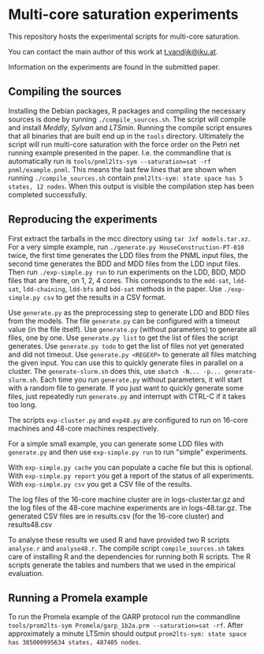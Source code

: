 Multi-core saturation experiments
===============================
This repository hosts the experimental scripts for multi-core saturation.

You can contact the main author of this work at <t.vandijk@jku.at>.

Information on the experiments are found in the submitted paper.

Compiling the sources
-----
Installing the Debian packages, R packages and compiling the necessary sources is done by running `./compile_sources.sh`.
The script will compile and install *Meddly*, *Sylvan* and *LTSmin*.
Running the compile script ensures that all binaries that are built end up in the `tools` directory.
Ultimately the script will run multi-core saturation with the force order on the Petri net running example presented in the paper.
I.e. the commandline that is automatically run is `tools/pnml2lts-sym --saturation=sat -rf pnml/example.pnml`.
This means the last few lines that are shown when running `./compile_sources.sh` contain `pnml2lts-sym: state space has 5 states, 12 nodes`.
When this output is visible the compilation step has been completed successfully.

Reproducing the experiments
-----
First extract the tarballs in the mcc directory using `tar Jxf models.tar.xz`.
For a very simple example, run `./generate.py HouseConstruction-PT-010` twice,
the first time generates the LDD files from the PNML input files, the second time
generates the BDD and MDD files from the LDD input files.
Then run `./exp-simple.py run` to run experiments on the LDD, BDD, MDD files that are there,
on 1, 2, 4 cores. This corresponds to the `mdd-sat`, `ldd-sat`, `ldd-chaining`, `ldd-bfs` and `bdd-sat`
methods in the paper.
Use `./exp-simple.py csv` to get the results in a CSV format.

Use `generate.py` as the preprocessing step to generate LDD and BDD files from the models.
The file `generate.py` can be configured with a timeout value (in the file itself).
Use `generate.py` (without parameters) to generate all files, one by one.
Use `generate.py list` to get the list of files the script generates.
Use `generate.py todo` to get the list of files not yet generated and did not timeout.
Use `generate.py <REGEXP>` to generate all files matching the given input.
You can use this to quickly generate files in parallel on a cluster.
The `generate-slurm.sh` does this, use `sbatch -N... -p... generate-slurm.sh`.
Each time you run `generate.py` without parameters, it will start with a random file to generate.
If you just want to quickly generate some files, just repeatedly run `generate.py` and interrupt
with CTRL-C if it takes too long.

The scripts `exp-cluster.py` and `exp48.py` are configured to run on 16-core machines and 48-core machines respectively.

For a simple small example, you can generate some LDD files with `generate.py` and then use `exp-simple.py run` to run "simple" experiments.

With `exp-simple.py cache` you can populate a cache file but this is optional.
With `exp-simple.py report` you get a report of the status of all experiments.
With `exp-simple.py csv` you get a CSV file of the results.

The log files of the 16-core machine cluster are in logs-cluster.tar.gz and the log files of the 48-core machine experiments are in logs-48.tar.gz.
The generated CSV files are in results.csv (for the 16-core cluster) and results48.csv

To analyse these results we used R and have provided two R scripts `analyse.r` and `analyse48.r`.
The compile script `compile_sources.sh` takes care of installing R and the dependencies for running both R scripts.
The R scripts generate the tables and numbers that we used in the empirical evaluation.

Running a Promela example
-----

To run the Promela example of the GARP protocol run the commandline `tools/prom2lts-sym Promela/garp_1b2a.prm --saturation=sat -rf`.
After approximately a minute LTSmin should output `prom2lts-sym: state space has 385000995634 states, 487405 nodes`.
